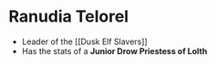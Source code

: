 # Ranudia Telorel

* Leader of the [[Dusk Elf Slavers]]
* Has the stats of a **Junior Drow Priestess of Lolth**